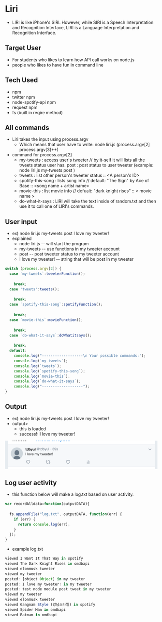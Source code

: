 # Liri
* LIRI is like iPhone's SIRI. However, while SIRI is a Speech Interpretation and Recognition Interface, LIRI is a Language Interpretation and Recognition Interface.
## Target User
* For students who likes to learn how API call works on node.js
* people who likes to have fun in command line
## Tech Used
* npm
* twitter npm
* node-spotify-api npm
* request npm
* fs (built in reqire method)
## All commands
* Liri takes the input using process.argv
  * Which means that user have to write: node liri.js <command> (process.argv[2] process.argv[3]++)
* command for process.argv[2]
  * my-tweets : access user's tweeter // by it-self it will lists all the tweets status user has.
  post : post status to user tweeter (example: node liri.js my-tweets post <message for status update>)
  * tweets : list other person's tweeter status :: <A person's ID>
  * spotify-this-song : lists song info // default: "The Sign" by Ace of Base :: <song name + artist name> 
  * movie-this : list movie info // defualt: "dark knight rises" :: < movie name >
  * do-what-it-says : LIRI will take the text inside of random.txt and then use it to call one of LIRI's commands.
## User input
* ex) node liri.js my-tweets post I love my tweeter!
* explained
  * node liri.js -- will start the program 
  * my-tweets -- use functions in my tweeter account 
  * post -- post tweeter status to my tweeter account 
  * I love my tweeter! -- string that will be post in my tweeter 

```javascript
switch (process.argv[2]) {
  case `my-tweets`:tweeterFunction();

    break;
  case 'tweets':tweets();

    break;
  case `spotify-this-song`:spotifyFunction();

    break;
  case `movie-this`:movieFunction();

    break;
  case `do-what-it-says`:doWhatitsays();

    break;
  default:
    console.log("-------------------\n Your possible commands:");
    console.log(`my-tweets`);
    console.log(`tweets`);
    console.log(`spotify-this-song`);
    console.log(`movie-this`);
    console.log(`do-what-it-says`);
    console.log("-------------------");
}
```
## Output
* ex) node liri.js my-tweets post I love my tweeter!
* output>
  * this is loaded
  * success!: I love my tweeter!
  
![GitHub Logo](/images/tweetexample.png)

## Log user activity
* this function below will make a log.txt based on user activity.

```javascript
var recordAlldata=function(outputDATA){

  fs.appendFile("log.txt", outputDATA, function(err) {
    if (err) {
      return console.log(err);
    }
  });
}
```

* example log.txt
```javascript
viewed I Want It That Way in spotify
viewed The Dark Knight Rises in omdbapi
viewed elonmusk tweeter
viewed my tweeter
posted: [object Object] in my tweeter
posted: I love my tweeter! in my tweeter
posted: test node module post tweet in my tweeter
viewed my tweeter
viewed elonmusk tweeter
viewed Gangnam Style (강남스타일) in spotify
viewed Spider Man in omdbapi
viewed Batman in omdbapi
```
